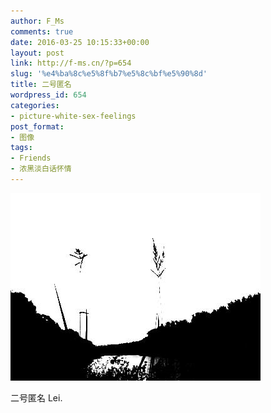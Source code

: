```yaml
---
author: F_Ms
comments: true
date: 2016-03-25 10:15:33+00:00
layout: post
link: http://f-ms.cn/?p=654
slug: '%e4%ba%8c%e5%8f%b7%e5%8c%bf%e5%90%8d'
title: 二号匿名
wordpress_id: 654
categories:
- picture-white-sex-feelings
post_format:
- 图像
tags:
- Friends
- 浓黑淡白话怀情
---
```


![黑白-色情怀_李文文摄影[011]](/img/post/wp/2016/03/黑白-色情怀_李文文摄影011.jpg)


二号匿名 Lei.
